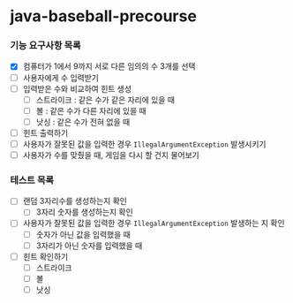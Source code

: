 # java-baseball-precourse

### 기능 요구사항 목록

- [x] 컴퓨터가 1에서 9까지 서로 다른 임의의 수 3개를 선택
- [ ] 사용자에게 수 입력받기
- [ ] 입력받은 수와 비교하여 힌트 생성
    - [ ] 스트라이크 : 같은 수가 같은 자리에 있을 때
    - [ ] 볼 : 같은 수가 다른 자리에 있을 때
    - [ ] 낫싱 : 같은 수가 전혀 없을 때
- [ ] 힌트 출력하기
- [ ] 사용자가 잘못된 값을 입력한 경우 `IllegalArgumentException` 발생시키기
- [ ] 사용자가 수를 맞췄을 때, 게임을 다시 할 건지 물어보기

### 테스트 목록

- [ ] 랜덤 3자리수를 생성하는지 확인
    - [ ] 3자리 숫자를 생성하는지 확인
- [ ] 사용자가 잘못된 값을 입력한 경우 `IllegalArgumentException` 발생하는 지 확인
    - [ ] 숫자가 아닌 값을 입력했을 때
    - [ ] 3자리가 아닌 숫자를 입력했을 때
- [ ] 힌트 확인하기
    - [ ] 스트라이크
    - [ ] 볼
    - [ ] 낫싱  
